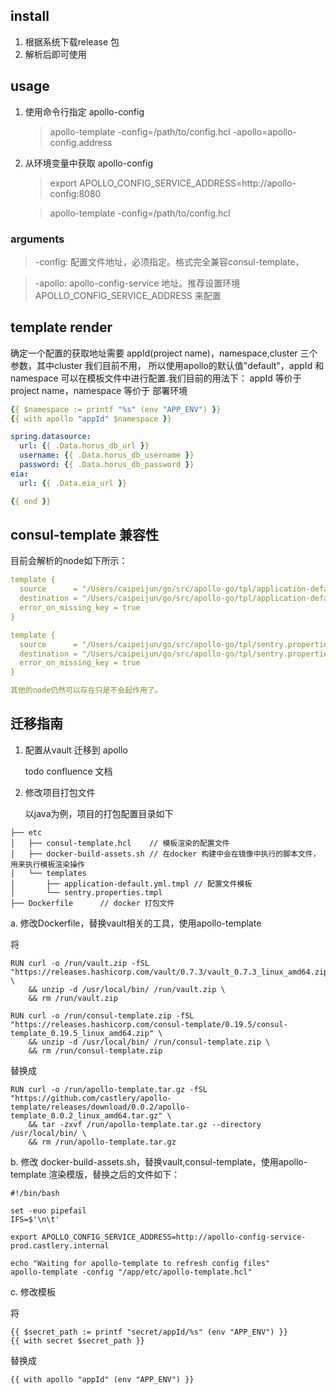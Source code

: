 ## install
1. 根据系统下载release 包
2. 解析后即可使用

## usage

1. 使用命令行指定 apollo-config
    > apollo-template -config=/path/to/config.hcl -apollo=apollo-config.address

2. 从环境变量中获取 apollo-config

    > export APOLLO_CONFIG_SERVICE_ADDRESS=http://apollo-config:8080 
                              
    > apollo-template -config=/path/to/config.hcl

### arguments

> -config: 配置文件地址，必须指定。格式完全兼容consul-template，

> -apollo: apollo-config-service 地址。推荐设置环境 APOLLO_CONFIG_SERVICE_ADDRESS 来配置 

## template render

确定一个配置的获取地址需要 appId(project name)，namespace,cluster 三个参数，其中cluster 我们目前不用，
所以使用apollo的默认值"default"，appId 和 namespace 可以在模板文件中进行配置.我们目前的用法下：
appId 等价于 project name，namespace 等价于 部署环境


```yaml
{{ $namespace := printf "%s" (env "APP_ENV") }}
{{ with apollo "appId" $namespace }}

spring.datasource:
  url: {{ .Data.horus_db_url }}
  username: {{ .Data.horus_db_username }}
  password: {{ .Data.horus_db_password }}
eia:
  url: {{ .Data.eia_url }}

{{ end }}
```

## consul-template 兼容性

目前会解析的node如下所示：

```yaml
template {
  source      = "/Users/caipeijun/go/src/apollo-go/tpl/application-default.yml.tmpl"
  destination = "/Users/caipeijun/go/src/apollo-go/tpl/application-default.yml"
  error_on_missing_key = true
}

template {
  source      = "/Users/caipeijun/go/src/apollo-go/tpl/sentry.properties.tmpl"
  destination = "/Users/caipeijun/go/src/apollo-go/tpl/sentry.properties"
  error_on_missing_key = true
}

其他的node仍然可以存在只是不会起作用了。

```

## 迁移指南

1. 配置从vault 迁移到 apollo

    todo confluence 文档

2. 修改项目打包文件

    以java为例，项目的打包配置目录如下
```
├── etc             
│   ├── consul-template.hcl    // 模板渲染的配置文件 
│   ├── docker-build-assets.sh // 在docker 构建中会在镜像中执行的脚本文件，用来执行模板渲染操作
│   └── templates
│       ├── application-default.yml.tmpl // 配置文件模板
│       └── sentry.properties.tmpl
├── Dockerfile      // docker 打包文件 
```    

a. 修改Dockerfile，替换vault相关的工具，使用apollo-template

将
```shell script
RUN curl -o /run/vault.zip -fSL "https://releases.hashicorp.com/vault/0.7.3/vault_0.7.3_linux_amd64.zip" \
    && unzip -d /usr/local/bin/ /run/vault.zip \
    && rm /run/vault.zip

RUN curl -o /run/consul-template.zip -fSL "https://releases.hashicorp.com/consul-template/0.19.5/consul-template_0.19.5_linux_amd64.zip" \
    && unzip -d /usr/local/bin/ /run/consul-template.zip \
    && rm /run/consul-template.zip
```
替换成
```shell script
RUN curl -o /run/apollo-template.tar.gz -fSL "https://github.com/castlery/apollo-template/releases/download/0.0.2/apollo-template_0.0.2_linux_amd64.tar.gz" \
    && tar -zxvf /run/apollo-template.tar.gz --directory /usr/local/bin/ \
    && rm /run/apollo-template.tar.gz
```

b. 修改 docker-build-assets.sh，替换vault,consul-template，使用apollo-template 渲染模版，替换之后的文件如下：

```shell script
#!/bin/bash

set -euo pipefail
IFS=$'\n\t'

export APOLLO_CONFIG_SERVICE_ADDRESS=http://apollo-config-service-prod.castlery.internal

echo "Waiting for apollo-template to refresh config files"
apollo-template -config "/app/etc/apollo-template.hcl"

```

c. 修改模板

将
```golang
{{ $secret_path := printf "secret/appId/%s" (env "APP_ENV") }}
{{ with secret $secret_path }}
```
替换成
```golang
{{ with apollo "appId" (env "APP_ENV") }}
```
